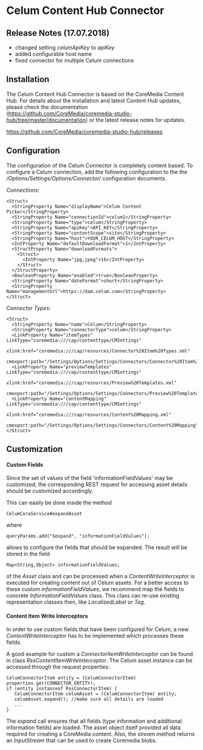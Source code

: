 # Celum Content Hub Connector

## Release Notes (17.07.2018)

- changed setting _celumApiKey_ to _apiKey_
- added configurable host name
- fixed connector for multiple Celum connections

## Installation

The Celum Content Hub Connector is based on the CoreMedia Content Hub.
For details about the installation and latest Content Hub updates, please check
the documentation (https://github.com/CoreMedia/coremedia-studio-hub/tree/master/documentation)
or the latest release notes for updates.

https://github.com/CoreMedia/coremedia-studio-hub/releases

## Configuration

The configuration of the Celum Connector is completely content based.
To configure a Celum connection, add the following configuration to the the
_/Options/Settings/Options/Connector/_ configuration documents.

_Connections_:

```
<Struct>
  <StringProperty Name="displayName">Celum Content Picker</StringProperty>
  <StringProperty Name="connectionId">celum1</StringProperty>
  <StringProperty Name="type">celum</StringProperty>
  <StringProperty Name="apiKey">API_KEY</StringProperty>
  <StringProperty Name="contentScope">site</StringProperty>
  <StringProperty Name="host">YOUR_CELUM_HOST</StringProperty>
  <IntProperty Name="defaultDownloadFormat">1</IntProperty>
  <StructProperty Name="downloadFormats">
    <Struct>
      <IntProperty Name="jpg,jpeg">16</IntProperty>
    </Struct>
  </StructProperty>
  <BooleanProperty Name="enabled">true</BooleanProperty>
  <StringProperty Name="dateFormat">short</StringProperty>
  <StringProperty Name="managementUrl">https://dam.celum.com</StringProperty>
</Struct>
```

_Connector Types_:

```
<Struct>
  <StringProperty Name="name">Celum</StringProperty>
  <StringProperty Name="connectorType">celum</StringProperty>
  <LinkProperty Name="itemTypes" LinkType="coremedia:///cap/contenttype/CMSettings"
                xlink:href="coremedia:///cap/resources/Connector%20Item%20Types.xml"
                cmexport:path="/Settings/Options/Settings/Connectors/Connector%20Item%20Types"/>
  <LinkProperty Name="previewTemplates" LinkType="coremedia:///cap/contenttype/CMSettings"
                xlink:href="coremedia:///cap/resources/Preview%20Templates.xml"
                cmexport:path="/Settings/Options/Settings/Connectors/Preview%20Templates"/>
  <LinkProperty Name="contentMapping" LinkType="coremedia:///cap/contenttype/CMSettings"
                xlink:href="coremedia:///cap/resources/Content%20Mapping.xml"
                cmexport:path="/Settings/Options/Settings/Connectors/Content%20Mapping"/>
</Struct>
```

## Customization

#### Custom Fields

Since the set of values of the field 'informationFieldValues' may be customized,
the corresponding REST request for accessing asset details should be customized accordingly.

This can easily be done inside the method

```
CelumCoraService#expandAsset
```

where

```
queryParams.add("$expand", "informationFieldValues");
```

allows to configure the fields that should be expanded. The result will be stored in the field

```
Map<String,Object> informationFieldValues;
```

of the _Asset_ class and can be processed when a _ContentWriteInterceptor_ is executed for creating content out of Celum assets.
For a better access to these custom _informationFieldValues_, we recommend map the fields to concrete _InformationFieldValues_ class.
This class can re-use existing representation classes then, like _LocalizedLabel_ or _Tag_.


#### Content Item Write Interceptors

In order to use custom fields that have been configured for Celum,
a new _ContentWriteInterceptor_ has to be implemented which processes these fields.

A good example for custom a _ConnectorItemWriteInterceptor_ can be found in class _RssContentItemWriteInterceptor_.
The Celum asset instance can be accessed through the request properties:

```
CelumConnectorItem entity = (CelumConnectorItem) properties.get(CONNECTOR_ENTITY);
if (entity instanceof RssConnectorItem) {
   CelumConnectorItem celumAsset = (CelumConnectorItem) entity;
   celumAsset.expand(); //make sure all details are loaded
   ...
}
```

The _expand_ call ensures that all fields (type information and additional information fields) are loaded.
The asset object itself provided all data required for creating a CoreMedia content.
Also, the _stream_ method returns an _InputStream_ that can be used to create Coremedia blobs.




